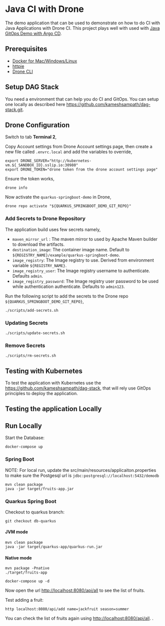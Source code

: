 # Java CI with Drone

The demo application that can be used to demonstrate on how to do CI with Java Applications with Drone CI. This project plays well with used with [Java GitOps Demo with Argo CD](https://github.com/kameshsampath/quarkus-springboot-demo-gitops).

## Prerequisites

- [Docker for Mac/Windows/Linux](https://www.docker.com/products/docker-desktop)
- [httpie](https://httpie.org/)
- [Drone CLI](https://docs.drone.io/cli/install/)

## Setup DAG Stack

You need a environment that can help you do CI and GitOps. You can setup one locally as described here <https://github.com/kameshsampath/dag-stack.git>.

## Drone Configuration

Switch to tab **Terminal 2**,

Copy Account settings from Drone Account settings page, then create a new file called `.envrc.local` and add the variables to override,

```shell
export DRONE_SERVER="http://kubernetes-vm.${_SANDBOX_ID}.sslip.io:30980"
export DRONE_TOKEN="drone token from the drone account settings page"
```

Ensure the token works,

```shell
drone info
```

Now activate the `quarkus-springboot-demo` in Drone,

```shell
drone repo activate "${QUARKUS_SPRINGBOOT_DEMO_GIT_REPO}"
```

### Add Secrets to Drone Repository

The application build uses few secrets namely,

- `maven_mirror_url` : The maven mirror to used by Apache Maven builder to download the artifacts.
- `destination_image`: The container image name. Default to `${REGISTRY_NAME}/example/quarkus-springboot-demo`.
- `image_registry`: The Image registry to use. Derived from environment variable `${REGISTRY_NAME}`.
- `image_registry_user`: The Image registry username to authenticate. Defaults `admin`.
- `image_registry_password`: The Image registry user password to be used while authentication authenticate. Defaults to `admin123`.

Run the following script to add the secrets to the Drone repo `${QUARKUS_SPRINGBOOT_DEMO_GIT_REPO}`,

```shell
./scripts/add-secrets.sh
```

### Updating Secrets

```shell
./scripts/update-secrets.sh
```

### Remove Secrets

```shell
./scripts/rm-secrets.sh
```

## Testing with Kubernetes

To test the application with Kubernetes use the <https://github.com/kameshsampath/dag-stack>, that will rely use GitOps principles to deploy the application.

## Testing the application Locally

## Run Locally

Start the Database:

```shell
docker-compose up 
```

### Spring Boot

NOTE: For local run, update the src/main/resources/applicaiton.properties to make sure the Postgesql url is `jdbc:postgresql://localhost:5432/demodb`

```shell
mvn clean package
java -jar target/fruits-app.jar
```

### Quarkus Spring Boot

Checkout to quarkus branch:

```shell
git checkout db-quarkus
```

#### JVM mode

```shell
mvn clean package
java -jar target/quarkus-app/quarkus-run.jar
```

#### Native mode

```shell
mvn package -Pnative
./target/fruits-app
```


```shell
docker-compose up -d 
```

Now open the url <http://localhost:8080/api/all> to see the list of fruits.

Test adding a fruit:

```shell
http localhost:8080/api/add name=jackfruit season=summer
```

You can check the list of fruits again using <http://localhost:8080/api/all>.
.
